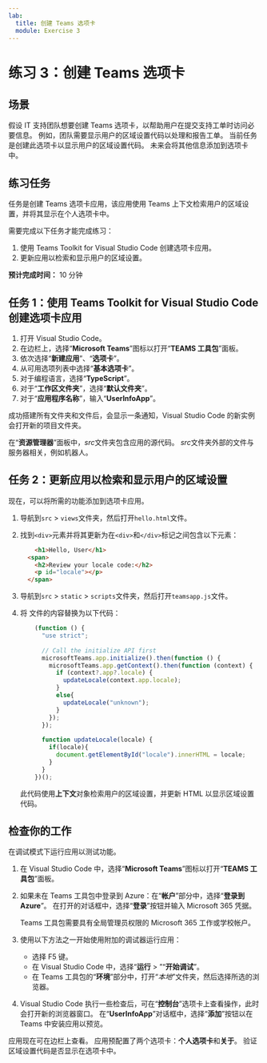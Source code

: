 ```yaml
---
lab:
  title: 创建 Teams 选项卡
  module: Exercise 3
---
```


# 练习 3：创建 Teams 选项卡

## 场景

假设 IT 支持团队想要创建 Teams 选项卡，以帮助用户在提交支持工单时访问必要信息。 例如，团队需要显示用户的区域设置代码以处理和报告工单。 当前任务是创建此选项卡以显示用户的区域设置代码。 未来会将其他信息添加到选项卡中。

## 练习任务

任务是创建 Teams 选项卡应用，该应用使用 Teams 上下文检索用户的区域设置，并将其显示在个人选项卡中。

需要完成以下任务才能完成练习：

1. 使用 Teams Toolkit for Visual Studio Code 创建选项卡应用。
1. 更新应用以检索和显示用户的区域设置。

**预计完成时间：** 10 分钟

## 任务 1：使用 Teams Toolkit for Visual Studio Code 创建选项卡应用

1. 打开 Visual Studio Code。
1. 在边栏上，选择“**Microsoft Teams**”图标以打开“**TEAMS 工具包**”面板。
1. 依次选择“**新建应用**”、“**选项卡**”。
1. 从可用选项列表中选择“**基本选项卡**”。
1. 对于编程语言，选择“**TypeScript**”。
1. 对于“**工作区文件夹**”，选择“**默认文件夹**”。
1. 对于“**应用程序名称**”，输入“**UserInfoApp**”。

成功搭建所有文件夹和文件后，会显示一条通知，Visual Studio Code 的新实例会打开新的项目文件夹。

在“**资源管理器**”面板中，*src*文件夹包含应用的源代码。 *src*文件夹外部的文件与服务器相关，例如机器人。

## 任务 2：更新应用以检索和显示用户的区域设置

现在，可以将所需的功能添加到选项卡应用。

1. 导航到`src` > `views`文件夹，然后打开`hello.html`文件。
1. 找到`<div>`元素并将其更新为在`<div>`和`</div>`标记之间包含以下元素：

    ```html
        <h1>Hello, User</h1>
      <span>
        <h2>Review your locale code:</h2>
        <p id="locale"></p>
      </span>
    ```

1. 导航到`src` > `static` > `scripts`文件夹，然后打开`teamsapp.js`文件。
1. 将  文件的内容替换为以下代码：

    ```typescript
        (function () {
          "use strict";
        
          // Call the initialize API first
          microsoftTeams.app.initialize().then(function () {
            microsoftTeams.app.getContext().then(function (context) {
              if (context?.app?.locale) {
                updateLocale(context.app.locale);
              }
              else{
                updateLocale("unknown");
              }
            });
          });
        
          function updateLocale(locale) {
            if(locale){
              document.getElementById("locale").innerHTML = locale;
            }
          }
        })();
    ```

    此代码使用**上下文**对象检索用户的区域设置，并更新 HTML 以显示区域设置代码。

## 检查你的工作

在调试模式下运行应用以测试功能。

1. 在 Visual Studio Code 中，选择“**Microsoft Teams**”图标以打开“**TEAMS 工具包**”面板。

2. 如果未在 Teams 工具包中登录到 Azure：在“**帐户**”部分中，选择“**登录到 Azure**”。 在打开的对话框中，选择“**登录**”按钮并输入 Microsoft 365 凭据。

   Teams 工具包需要具有全局管理员权限的 Microsoft 365 工作或学校帐户。

3. 使用以下方法之一开始使用附加的调试器运行应用：

   - 选择 F5 键。
   - 在 Visual Studio Code 中，选择“**运行** > ”“**开始调试**”。
   - 在 Teams 工具包的“**环境**”部分中，打开“*本地*”文件夹，然后选择所选的浏览器。

4. Visual Studio Code 执行一些检查后，可在“**控制台**”选项卡上查看操作，此时会打开新的浏览器窗口。 在“**UserInfoApp**”对话框中，选择“**添加**”按钮以在 Teams 中安装应用以预览。

应用现在可在边栏上查看。 应用预配置了两个选项卡：**个人选项卡**和**关于**。 验证区域设置代码是否显示在选项卡中。
